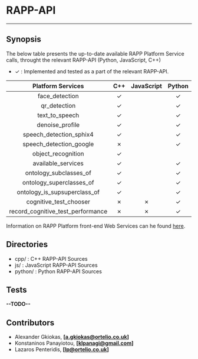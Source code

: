 # RAPP-API
--------------------

## Synopsis

The below table presents the up-to-date available RAPP Platform Service calls, throught the relevant RAPP-API (Python, JavaScript, C++)


- ✓   : Implemented and tested as a part of the relevant RAPP-API.



| Platform Services                 | C++      | JavaScript   | Python   |
| :-------------------------------: | :---:    | :----------: | :---:    |
| face_detection                    | ✓        |              | ✓        |
| qr_detection                      | ✓        |              | ✓        |
| text_to_speech                    | ✓        |              | ✓        |
| denoise_profile                   | ✓        |              | ✓        |
| speech_detection_sphix4           | ✓        |              | ✓        |
| speech_detection_google           | ✗        |              | ✓        |
| object_recognition                | ✓        |              |          |
| available_services                | ✓        |              | ✓        |
| ontology_subclasses_of            | ✓        |              | ✓        |
| ontology_superclasses_of          | ✓        |              | ✓        |
| ontology_is_supsuperclass_of      | ✓        |              | ✓        |
| cognitive_test_chooser            | ✗        |  ✗           | ✓        |
| record_cognitive_test_performance | ✗        |  ✗           | ✓        |



Information on RAPP Platform front-end Web Services can he found [here](https://github.com/rapp-project/rapp-platform/tree/master/rapp_web_services/services).

## Directories

- cpp/    : C++ RAPP-API Sources
- js/     : JavaScript RAPP-API Sources
- python/ : Python RAPP-API Sources


## Tests

**--TODO--**

## Contributors

- Alexander Gkiokas, **[a.gkiokas@ortelio.co.uk]**
- Konstaninos Panayiotou, **[klpanagi@gmail.com]**
- Lazaros Penteridis, **[lp@ortelio.co.uk]**
